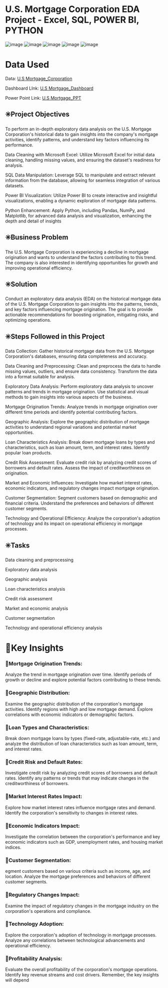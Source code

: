 # U.S. Mortgage Corporation EDA Project - Excel, SQL, POWER BI, PYTHON

![image](https://github.com/Yo3110/EDA_U.S_Mortgage_Corporation/assets/143214362/284ae47a-132c-483e-9610-65cdfdcb5ee9)
![image](https://github.com/Yo3110/EDA_U.S_Mortgage_Corporation/assets/143214362/331210d1-44e7-4b64-9a94-70440d804685)
![image](https://github.com/Yo3110/EDA_U.S_Mortgage_Corporation/assets/143214362/96d572e0-261d-4451-b537-0bd702079cbd)
![image](https://github.com/Yo3110/EDA_U.S_Mortgage_Corporation/assets/143214362/2af938a3-ff66-491f-b740-fec935203dba)
![image](https://github.com/Yo3110/EDA_U.S_Mortgage_Corporation/assets/143214362/6f62dfb5-ab4c-4745-a0ea-6229636cf3b1)

# Data Used
Data: [U.S Mortgage_Corporation](https://drive.google.com/drive/u/0/folders/1Zvg5VCGqwS6xu656MHirEEALXn3vPKSU)

Dashboard LInk: [U.S Mortgage_Dashboard](https://github.com/Yo3110/EDA_U.S_Mortgage_Corporation/blob/main/Exploratory%20Data%20Analysis_Project/EDA_U.%20S%20Mortgage_PowerBI.pbix) 

Power Point Link: [U.S Mortgage_PPT](https://drive.google.com/drive/u/0/folders/10YGCzr66X6cIZaDd7fTL0FULO9Cpeeto)


## ✳️Project Objectives

To perform an in-depth exploratory data analysis on the U.S. Mortgage Corporation's historical data to gain insights into the company's mortgage activities, identify patterns, and understand key factors influencing its performance.

Data Cleaning with Microsoft Excel: Utilize Microsoft Excel for initial data cleaning, handling missing values, and ensuring the dataset's readiness for analysis.

SQL Data Manipulation: Leverage SQL to manipulate and extract relevant information from the database, allowing for seamless integration of various datasets.

Power BI Visualization: Utilize Power BI to create interactive and insightful visualizations, enabling a dynamic exploration of mortgage data patterns.

Python Enhancement: Apply Python, including Pandas, NumPy, and Matplotlib, for advanced data analysis and visualization, enhancing the depth and detail of insights

## ✳️Business Problem

The U.S. Mortgage Corporation is experiencing a decline in mortgage origination and wants to understand the factors contributing to this trend. The company is also interested in identifying opportunities for growth and improving operational efficiency.

## ✳️Solution

Conduct an exploratory data analysis (EDA) on the historical mortgage data of the U.S. Mortgage Corporation to gain insights into the patterns, trends, and key factors influencing mortgage origination. The goal is to provide actionable recommendations for boosting origination, mitigating risks, and optimizing operations.

## ✳️Steps Followed in this Project

Data Collection:
Gather historical mortgage data from the U.S. Mortgage Corporation's databases, ensuring data completeness and accuracy.

Data Cleaning and Preprocessing:
Clean and preprocess the data to handle missing values, outliers, and ensure data consistency. Transform the data into a format suitable for analysis.

Exploratory Data Analysis:
Perform exploratory data analysis to uncover patterns and trends in mortgage origination. Use statistical and visual methods to gain insights into various aspects of the business.

Mortgage Origination Trends:
Analyze trends in mortgage origination over different time periods and identify potential contributing factors.

Geographic Analysis:
Explore the geographic distribution of mortgage activities to understand regional variations and potential market opportunities.

Loan Characteristics Analysis:
Break down mortgage loans by types and characteristics, such as loan amount, term, and interest rates. Identify popular loan products.

Credit Risk Assessment:
Evaluate credit risk by analyzing credit scores of borrowers and default rates. Assess the impact of creditworthiness on origination.

Market and Economic Influences:
Investigate how market interest rates, economic indicators, and regulatory changes impact mortgage origination.

Customer Segmentation:
Segment customers based on demographic and financial criteria. Understand the preferences and behaviors of different customer segments.

Technology and Operational Efficiency:
Analyze the corporation's adoption of technology and its impact on operational efficiency in mortgage processes.

## ✳️Tasks

Data cleaning and preprocessing

Exploratory data analysis

Geographic analysis

Loan characteristics analysis

Credit risk assessment

Market and economic analysis

Customer segmentation

Technology and operational efficiency analysis

# 🎯Key Insights

### 🔎Mortgage Origination Trends:

Analyze the trend in mortgage origination over time. Identify periods of growth or decline and explore potential factors contributing to these trends.

### 🔎Geographic Distribution:

Examine the geographic distribution of the corporation's mortgage activities. Identify regions with high and low mortgage demand. Explore correlations with economic indicators or demographic factors.

### 🔎Loan Types and Characteristics:

Break down mortgage loans by types (fixed-rate, adjustable-rate, etc.) and analyze the distribution of loan characteristics such as loan amount, term, and interest rates.

### 🔎Credit Risk and Default Rates:

Investigate credit risk by analyzing credit scores of borrowers and default rates. Identify any patterns or trends that may indicate changes in the creditworthiness of borrowers.

### 🔎Market Interest Rates Impact:

Explore how market interest rates influence mortgage rates and demand. Identify the corporation's sensitivity to changes in interest rates.

### 🔎Economic Indicators Impact:

Investigate the correlation between the corporation's performance and key economic indicators such as GDP, unemployment rates, and housing market indices.

### 🔎Customer Segmentation:

egment customers based on various criteria such as income, age, and location. Analyze the mortgage preferences and behaviors of different customer segments.

### 🔎Regulatory Changes Impact:

Examine the impact of regulatory changes in the mortgage industry on the corporation's operations and compliance.

### 🔎Technology Adoption:

Explore the corporation's adoption of technology in mortgage processes. Analyze any correlations between technological advancements and operational efficiency.

### 🔎Profitability Analysis:

Evaluate the overall profitability of the corporation's mortgage operations. Identify key revenue streams and cost drivers.
Remember, the key insights will depend 
